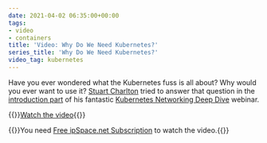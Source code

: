 ```yaml
---
date: 2021-04-02 06:35:00+00:00
tags:
- video
- containers
title: 'Video: Why Do We Need Kubernetes?'
series_title: 'Why Do We Need Kubernetes?'
video_tag: kubernetes
---
```

Have you ever wondered what the Kubernetes fuss is all about? Why would you ever want to use it? [Stuart Charlton](https://www.ipspace.net/Author:Stuart_Charlton) tried to answer that question in the [introduction part](https://my.ipspace.net/bin/list?id=Kubernetes#INTRO) of his fantastic [Kubernetes Networking Deep Dive](https://www.ipspace.net/Kubernetes_Networking_Deep_Dive) webinar.

{{<jump>}}[Watch the video](https://my.ipspace.net/bin/get/Kubernetes/1.1%20-%20Why%20Do%20We%20Need%20Kubernetes.mp4?doccode=Kubernetes){{</jump>}}

{{<note free>}}You need [Free ipSpace.net Subscription](https://www.ipspace.net/Subscription/Free) to watch the video.{{</note>}}
